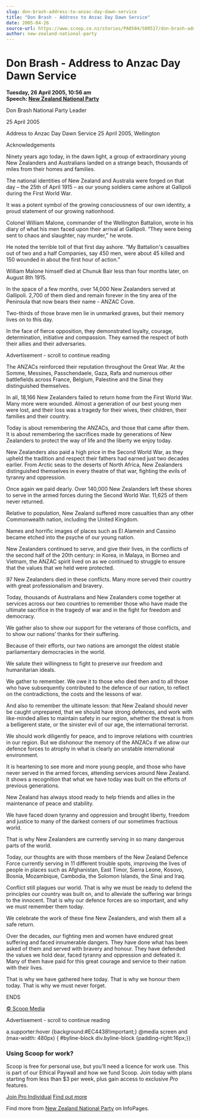 ```yaml
---
slug: don-brash-address-to-anzac-day-dawn-service
title: "Don Brash - Address to Anzac Day Dawn Service"
date: 2005-04-26
source-url: https://www.scoop.co.nz/stories/PA0504/S00517/don-brash-address-to-anzac-day-dawn-service.htm
author: new-zealand-national-party
---
```

Don Brash - Address to Anzac Day Dawn Service
=============================================

**Tuesday, 26 April 2005, 10:56 am**  
**Speech: [New Zealand National Party](https://info.scoop.co.nz/New_Zealand_National_Party)**

  
Don Brash National Party Leader

25 April 2005

Address to Anzac Day Dawn Service 25 April 2005, Wellington

Acknowledgements

Ninety years ago today, in the dawn light, a group of extraordinary young New Zealanders and Australians landed on a strange beach, thousands of miles from their homes and families.

The national identities of New Zealand and Australia were forged on that day – the 25th of April 1915 – as our young soldiers came ashore at Gallipoli during the First World War.

It was a potent symbol of the growing consciousness of our own identity, a proud statement of our growing nationhood.

Colonel William Malone, commander of the Wellington Battalion, wrote in his diary of what his men faced upon their arrival at Gallipoli. “They were being sent to chaos and slaughter, nay murder,” he wrote.

He noted the terrible toll of that first day ashore. “My Battalion's casualties out of two and a half Companies, say 450 men, were about 45 killed and 150 wounded in about the first hour of action.”

William Malone himself died at Chunuk Bair less than four months later, on August 8th 1915.

In the space of a few months, over 14,000 New Zealanders served at Gallipoli. 2,700 of them died and remain forever in the tiny area of the Peninsula that now bears their name - ANZAC Cove.

Two-thirds of those brave men lie in unmarked graves, but their memory lives on to this day.

In the face of fierce opposition, they demonstrated loyalty, courage, determination, initiative and compassion. They earned the respect of both their allies and their adversaries.

Advertisement - scroll to continue reading





The ANZACs reinforced their reputation throughout the Great War. At the Somme, Messines, Passchendaele, Gaza, Rafa and numerous other battlefields across France, Belgium, Palestine and the Sinai they distinguished themselves.

In all, 18,166 New Zealanders failed to return home from the First World War. Many more were wounded. Almost a generation of our best young men were lost, and their loss was a tragedy for their wives, their children, their families and their country.

Today is about remembering the ANZACs, and those that came after them. It is about remembering the sacrifices made by generations of New Zealanders to protect the way of life and the liberty we enjoy today.

New Zealanders also paid a high price in the Second World War, as they upheld the tradition and respect their fathers had earned just two decades earlier. From Arctic seas to the deserts of North Africa, New Zealanders distinguished themselves in every theatre of that war, fighting the evils of tyranny and oppression.

Once again we paid dearly. Over 140,000 New Zealanders left these shores to serve in the armed forces during the Second World War. 11,625 of them never returned.

Relative to population, New Zealand suffered more casualties than any other Commonwealth nation, including the United Kingdom.

Names and horrific images of places such as El Alamein and Cassino became etched into the psyche of our young nation.

New Zealanders continued to serve, and give their lives, in the conflicts of the second half of the 20th century: in Korea, in Malaya, in Borneo and Vietnam, the ANZAC spirit lived on as we continued to struggle to ensure that the values that we held were protected.

97 New Zealanders died in these conflicts. Many more served their country with great professionalism and bravery.

Today, thousands of Australians and New Zealanders come together at services across our two countries to remember those who have made the ultimate sacrifice in the tragedy of war and in the fight for freedom and democracy.

We gather also to show our support for the veterans of those conflicts, and to show our nations’ thanks for their suffering.

Because of their efforts, our two nations are amongst the oldest stable parliamentary democracies in the world.

We salute their willingness to fight to preserve our freedom and humanitarian ideals.

We gather to remember. We owe it to those who died then and to all those who have subsequently contributed to the defence of our nation, to reflect on the contradictions, the costs and the lessons of war.

And also to remember the ultimate lesson: that New Zealand should never be caught unprepared, that we should have strong defences, and work with like-minded allies to maintain safety in our region, whether the threat is from a belligerent state, or the sinister evil of our age, the international terrorist.

We should work diligently for peace, and to improve relations with countries in our region. But we dishonour the memory of the ANZACs if we allow our defence forces to atrophy in what is clearly an unstable international environment.

It is heartening to see more and more young people, and those who have never served in the armed forces, attending services around New Zealand. It shows a recognition that what we have today was built on the efforts of previous generations.

New Zealand has always stood ready to help friends and allies in the maintenance of peace and stability.

We have faced down tyranny and oppression and brought liberty, freedom and justice to many of the darkest corners of our sometimes fractious world.

That is why New Zealanders are currently serving in so many dangerous parts of the world.

Today, our thoughts are with those members of the New Zealand Defence Force currently serving in 11 different trouble spots, improving the lives of people in places such as Afghanistan, East Timor, Sierra Leone, Kosovo, Bosnia, Mozambique, Cambodia, the Solomon Islands, the Sinai and Iraq.

Conflict still plagues our world. That is why we must be ready to defend the principles our country was built on, and to alleviate the suffering war brings to the innocent. That is why our defence forces are so important, and why we must remember them today.

We celebrate the work of these fine New Zealanders, and wish them all a safe return.

Over the decades, our fighting men and women have endured great suffering and faced innumerable dangers. They have done what has been asked of them and served with bravery and honour. They have defended the values we hold dear, faced tyranny and oppression and defeated it. Many of them have paid for this great courage and service to their nation with their lives.

That is why we have gathered here today. That is why we honour them today. That is why we must never forget.

ENDS

[© Scoop Media](http://www.scoop.co.nz/about/terms.html)  

Advertisement - scroll to continue reading



a.supporter:hover {background:#EC4438!important;} @media screen and (max-width: 480px) { #byline-block div.byline-block {padding-right:16px;}}

### Using Scoop for work?

Scoop is free for personal use, but you’ll need a licence for work use. This is part of our Ethical Paywall and how we fund Scoop. Join today with plans starting from less than $3 per week, plus gain access to exclusive _Pro_ features.  
  
[Join Pro Individual](https://pro.scoop.co.nz/Individual/?from=ProIn24) [Find out more](https://pro.scoop.co.nz/using-scoop-for-work/?from=ProIn24)

Find more from [New Zealand National Party](https://info.scoop.co.nz/New_Zealand_National_Party) on InfoPages.